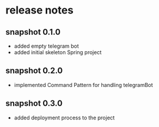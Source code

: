 # release notes

## snapshot 0.1.0
* added empty telegram bot
* added initial skeleton Spring project

## snapshot 0.2.0
* implemented Command Pattern for handling telegramBot

## snapshot 0.3.0
* added deployment process to the project